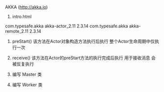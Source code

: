 AKKA (http://akka.io)

1. intro.html

<!-- akka 依赖 -->
<dependency>
  <groupId>com.typesafe.akka</groupId>
  <artifactId>akka-actor_2.11</artifactId>
  <version>2.3.14</version>
</dependency>

<dependency>
  <groupId>com.typesafe.akka</groupId>
  <artifactId>akka-remote_2.11</artifactId>
  <version>2.3.14</version>
</dependency>

1. preStart() 该方法在Actor对象构造方法执行后执行 整个Actor生命周期中仅执行一次

2. receive() 该方法在Actor的preStart方法的执行完成后执行 用于接收消息 会被反复执行

3. 编写 Master 类

4. 编写 Worker 类